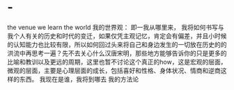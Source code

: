 # -
the venue we learn the world
我的世界观：
即一我从哪里来，
我将如何书写与我个人有关的历史和时代的变迁，如果仅凭主观记忆，肯定会有偏差，并且小时候的认知能力也比较有限，所以如何回过头来将自己和身边发生的一切放在历史的的洪流中再思考一遍？先不去关心什么汉唐宋明，那些地方能够告诉你的只是更多的比喻和教训以及更远的周期，这里也暂不讨论这个真正的how，这是宏观的层面，微观的层面，主要是心理层面的成长，包括喜好和性格、身体状况、情商和逆商这样的东西。
我现在是谁，我将到哪去
我的方法论
